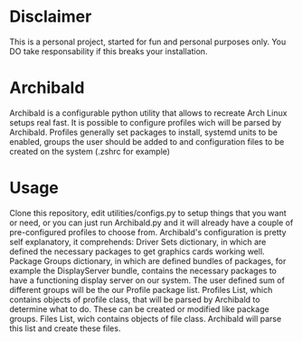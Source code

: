 # Disclaimer
This is a personal project, started for fun and personal purposes only. You DO take responsability if this breaks your installation. 

# Archibald
Archibald is a configurable python utility that allows to recreate Arch Linux setups real fast. It is possible to configure profiles wich will be parsed by Archibald. Profiles generally set packages to install, systemd units to be enabled, groups the user should be added to and configuration files to be created on the system (.zshrc for example)

# Usage
Clone this repository, edit utilities/configs.py to setup things that you want or need, or you can just run Archibald.py and it will already have a couple of pre-configured profiles to choose from. Archibald's configuration is pretty self explanatory, it comprehends:
Driver Sets dictionary, in which are defined the necessary packages to get graphics cards working well.
Package Groups dictionary, in which are defined bundles of packages, for example the DisplayServer bundle, contains the necessary packages to have a functioning display server on our system. The user defined sum of different groups will be the our Profile package list.
Profiles List, which contains objects of profile class, that will be parsed by Archibald to determine what to do. These can be created or modified like package groups.
Files List, wich contains objects of file class. Archibald will parse this list and create these files.
